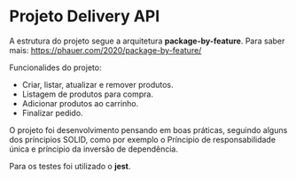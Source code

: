 # Projeto Delivery API

A estrutura do projeto segue a arquitetura **package-by-feature**. Para saber mais: https://phauer.com/2020/package-by-feature/

Funcionalides do projeto: 

* Criar, listar, atualizar e remover produtos.
* Listagem de produtos para compra.
* Adicionar produtos ao carrinho.
* Finalizar pedido.

O projeto foi desenvolvimento pensando em boas práticas, seguindo alguns dos príncipios SOLID, como por exemplo o Príncipio de responsabilidade única e príncipio da inversão de dependência.

Para os testes foi utilizado o **jest**.